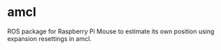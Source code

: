 # amcl
ROS package for Raspberry Pi Mouse to estimate its own position using expansion resettings in amcl.
